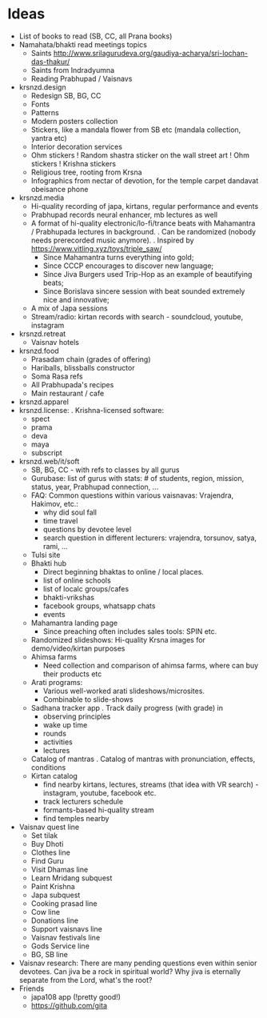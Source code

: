 # Ideas

* List of books to read (SB, CC, all Prana books)
* Namahata/bhakti read meetings topics
  - Saints http://www.srilagurudeva.org/gaudiya-acharya/sri-lochan-das-thakur/
  - Saints from Indradyumna
  - Reading Prabhupad / Vaisnavs
* krsnzd.design
  - Redesign SB, BG, CC
  - Fonts
  - Patterns
  - Modern posters collection
  - Stickers, like a mandala flower from SB etc (mandala collection, yantra etc)
  - Interior decoration services
  * Ohm stickers
    ! Random shastra sticker on the wall street art
    ! Ohm stickers
    ! Krishna stickers
  - Religious tree, rooting from Krsna
  * Infographics from nectar of devotion, for the temple
    carpet
    dandavat
    obeisance
    phone
* krsnzd.media
  - Hi-quality recording of japa, kirtans, regular performance and events
  - Prabhupad records neural enhancer, mb lectures as well
  - A format of hi-quality electronic/lo-fi/trance beats with Mahamantra / Prabhupada lectures in background.
    . Can be randomized (nobody needs prerecorded music anymore).
    . Inspired by https://www.vitling.xyz/toys/triple_saw/
    + Since Mahamantra turns everything into gold;
    + Since CCCP encourages to discover new language;
    + Since Jiva Burgers used Trip-Hop as an example of beautifying beats;
    + Since Borislava sincere session with beat sounded extremely nice and innovative;
  - A mix of Japa sessions
  - Stream/radio: kirtan records with search - soundcloud, youtube, instagram
* krsnzd.retreat
  - Vaisnav hotels
* krsnzd.food
  - Prasadam chain (grades of offering)
  - Hariballs, blissballs constructor
  - Soma Rasa refs
  - All Prabhupada's recipes
  - Main restaurant / cafe
* krsnzd.apparel
* krsnzd.license:
  . Krishna-licensed software:
  * spect
  * prama
  * deva
  * maya
  * subscript
* krsnzd.web/it/soft
  * SB, BG, CC - with refs to classes by all gurus
  * Gurubase: list of gurus with stats: # of students, region, mission, status, year, Prabhupad connection, ...
  * FAQ: Common questions within various vaisnavas: Vrajendra, Hakimov, etc.:
    - why did soul fall
    - time travel
    - questions by devotee level
    - search question in different lecturers: vrajendra, torsunov, satya, rami, ...
  * Tulsi site
  * Bhakti hub
    - Direct beginning bhaktas to online / local places.
    - list of online schools
    - list of localc groups/cafes
    - bhakti-vrikshas
    - facebook groups, whatsapp chats
    - events
  * Mahamantra landing page
    - Since preaching often includes sales tools: SPIN etc.
  * Randomized slideshows: Hi-quality Krsna images for demo/video/kirtan purposes
  * Ahimsa farms
    - Need collection and comparison of ahimsa farms, where can buy their products etc
  * Arati programs:
    - Various well-worked arati slideshows/microsites.
    - Combinable to slide-shows
  * Sadhana tracker app
    . Track daily progress (with grade) in
    * observing principles
    * wake up time
    * rounds
    * activities
    * lectures
  * Catalog of mantras 
    . Catalog of mantras with pronunciation, effects, conditions
  * Kirtan catalog
    - find nearby kirtans, lectures, streams (that idea with VR search) - instagram, youtube, facebook etc.
    - track lecturers schedule
    - formants-based hi-quality stream
    - find temples nearby
* Vaisnav quest line
  - Set tilak
  - Buy Dhoti
  - Clothes line
  - Find Guru
  - Visit Dhamas line
  - Learn Mridang subquest
  - Paint Krishna
  - Japa subquest
  - Cooking prasad line
  - Cow line
  - Donations line
  - Support vaisnavs line
  - Vaisnav festivals line
  - Gods Service line
  - BG, SB line
* Vaisnav research:
  There are many pending questions even within senior devotees.
  Can jiva be a rock in spiritual world?
  Why jiva is eternally separate from the Lord, what's the root?
* Friends
  * japa108 app (!pretty good!)
  * https://github.com/gita
